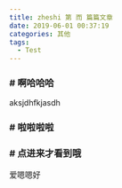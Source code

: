 ```yaml
---
title: zheshi 第 而 篇篇文章
date: 2019-06-01 00:37:19
categories: 其他
tags: 
  - Test
---
```



### # 啊哈哈哈

aksjdhfkjasdh

### # 啦啦啦啦

<!-- more -->


### # 点进来才看到哦

爱嗯嗯好
